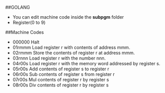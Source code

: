 ##GOLANG
- You can edit machine code inside the **subpgm** folder 
- Register(0 to 9)

##Machine Codes
- 000000       Halt
- 01rmmm       Load register r with contents of address mmm.
- 02rmmm       Store the contents of register r at address mmm.
- 03rnnn       Load register r with the number nnn.
- 04r00s       Load register r with the memory word addressed by register s.
- 05r00s       Add contents of register s to register r
- 06r00s       Sub contents of register s from register r
- 07r00s       Mul contents of register r by register s
- 08r00s       Div contents of register r by register s


